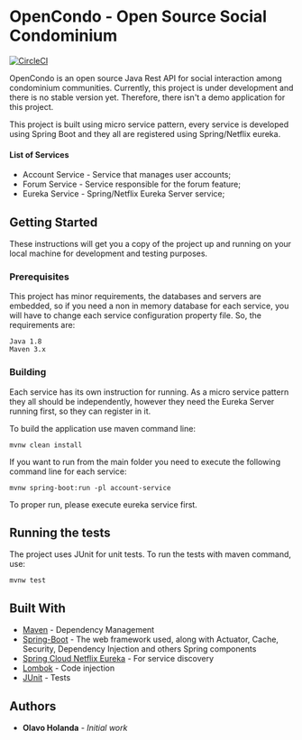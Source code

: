 # OpenCondo - Open Source Social Condominium

[![CircleCI](https://circleci.com/gh/olavoholanda/open-condo.svg?style=shield)](https://circleci.com/gh/olavoholanda/open-condo)

OpenCondo is an open source Java Rest API for social interaction among condominium communities.
Currently, this project is under development and there is no stable version yet. Therefore, there isn't a demo
application for this project.

This project is built using micro service pattern, every service is developed using Spring Boot and they
all are registered using Spring/Netflix eureka.

#### List of Services

* Account Service - Service that manages user accounts;
* Forum Service - Service responsible for the forum feature;
* Eureka Service - Spring/Netflix Eureka Server service;

## Getting Started

These instructions will get you a copy of the project up and running on your local
machine for development and testing purposes.

### Prerequisites

This project has minor requirements, the databases and servers are embedded, so if you need a non in memory
database for each service, you will have to change each service configuration property file.
So, the requirements are:

```
Java 1.8
Maven 3.x
```

### Building

Each service has its own instruction for running. As a micro service pattern they all should be 
independently, however they need the Eureka Server running first, so they can register in it.

To build the application use maven command line: 

```
mvnw clean install
```

If you want to run from the main folder you need to execute the following command line for each service:

```
mvnw spring-boot:run -pl account-service
```

To proper run, please execute eureka service first.

## Running the tests

The project uses JUnit for unit tests. To run the tests with maven command, use:

 ```
 mvnw test
 ```

## Built With

* [Maven](https://maven.apache.org/) - Dependency Management
* [Spring-Boot](https://projects.spring.io/spring-boot/) - The web framework used, along with 
Actuator, Cache, Security, Dependency Injection and others Spring components
* [Spring Cloud Netflix Eureka](https://cloud.spring.io/spring-cloud-netflix/) - For service discovery
* [Lombok](https://projectlombok.org/) - Code injection
* [JUnit](http://junit.org/junit4/) - Tests


## Authors

* **Olavo Holanda** - *Initial work*
